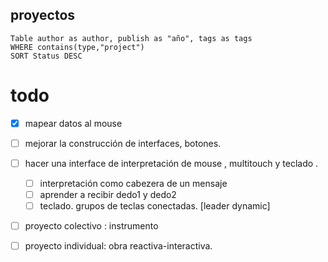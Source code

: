 
## proyectos
```dataview
Table author as author, publish as "año", tags as tags
WHERE contains(type,"project")
SORT Status DESC
```

# todo 

- [x] mapear datos al mouse
- [ ] mejorar la construcción de interfaces, botones. 
- [ ] hacer una interface de interpretación de mouse , multitouch y teclado . 
	- [ ] interpretación como cabezera de un mensaje
	- [ ] aprender a recibir dedo1 y dedo2
	- [ ] teclado. grupos de teclas conectadas.  [leader dynamic]
- [ ] proyecto colectivo : instrumento
- [ ] proyecto individual: obra reactiva-interactiva.


